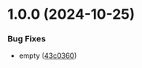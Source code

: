 # 1.0.0 (2024-10-25)


### Bug Fixes

* empty ([43c0360](https://github.com/ronappleton/gowavu/commit/43c0360d1a088237cba62d070ae442de5e2cdd48))
